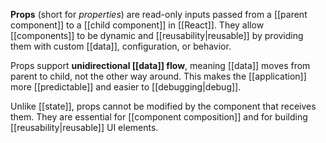 **Props** (short for _properties_) are read-only inputs passed from a [[parent component]] to a [[child component]] in [[React]]. They allow [[components]] to be dynamic and [[reusability|reusable]] by providing them with custom [[data]], configuration, or behavior.

Props support **unidirectional [[data]] flow**, meaning [[data]] moves from parent to child, not the other way around. This makes the [[application]] more [[predictable]] and easier to [[debugging|debug]].

Unlike [[state]], props cannot be modified by the component that receives them. They are essential for [[component composition]] and for building [[reusability|reusable]] UI elements.